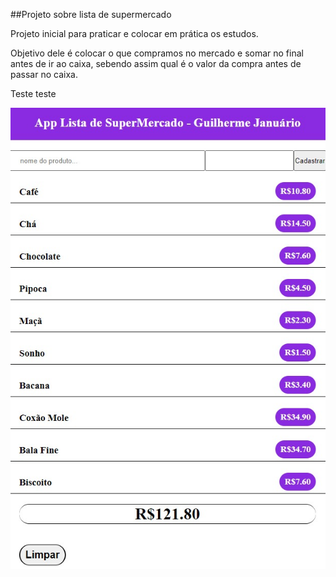 ##Projeto sobre lista de supermercado

Projeto inicial para praticar e colocar em prática os estudos.

Objetivo dele é colocar o que compramos no mercado e somar no final antes de ir ao caixa, sebendo assim qual é o valor da compra antes de passar no caixa.

Teste teste

![alt text](img/appImg.jpeg)
